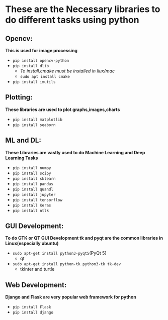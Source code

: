 # These are the Necessary libraries to do different tasks using python

## Opencv:

**This is used for image processing**

- `pip install opencv-python`
- `pip install dlib`
    + *To install,cmake must be installed in liux/mac*
    + `sudo apt install cmake`
- `pip install imutils`

## Plotting:

**These libraries are used to plot graphs,images,charts**
- `pip install matplotlib`
- `pip install seaborn`

## ML and DL:

**These Libraries are vastly used to do Machine Learning and Deep Learning Tasks**

- `pip install numpy`
- `pip install scipy`
- `pip install sklearn`
- `pip install pandas`
- `pip install quandl`
- `pip install jupyter`
- `pip install tensorflow`
- `pip install Keras`
- `pip install ntlk`

## GUI Development:

**To do GTK or QT GUI Development tk and pyqt are the common libraries in Linux(especially ubuntu)**

- `sudo apt-get install python3-pyqt5`(PyQt 5)
    + qt
- `sudo apt-get install python-tk python3-tk tk-dev`
    + tkinter and turtle

## Web Development:

**Django and Flask are very popular web framework for python**

- `pip install Flask`
- `pip install django`
